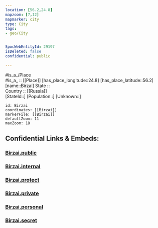 ```yaml
---
location: [56.2,24.8] 
mapzoom: [7,12] 
mapmarker: city 
type: City
tags:
- geo/City


SpocWebEntityId: 29197
isDeleted: false
confidential: public

---
```

#is_a_/Place  
#is_a_ :: [[Place]] 
[has_place_longitude::24.8] 
[has_place_latitude::56.2] 
[name::Birzai] 
State ::  
Country :: [[Russia]]  
[StateId::] 
[Population::] 
[Unknown::] 


```leaflet
id: Birzai
coordinates: [[Birzai]] 
markerFile: [[Birzai]] 
defaultZoom: 11 
maxZoom: 18
```


## Confidential Links & Embeds: 

### [Birzai.public](/_public/\Earth\Continent\Europe\Europe~North\Lithuania\Counties~Lithuania\Panevezio\CityBirzai.public.md) 

### [Birzai.internal](/_internal/\Earth\Continent\Europe\Europe~North\Lithuania\Counties~Lithuania\Panevezio\CityBirzai.internal.md) 

### [Birzai.protect](/_protect/\Earth\Continent\Europe\Europe~North\Lithuania\Counties~Lithuania\Panevezio\CityBirzai.protect.md) 

### [Birzai.private](/_private/\Earth\Continent\Europe\Europe~North\Lithuania\Counties~Lithuania\Panevezio\CityBirzai.private.md) 

### [Birzai.personal](/_personal/\Earth\Continent\Europe\Europe~North\Lithuania\Counties~Lithuania\Panevezio\CityBirzai.personal.md) 

### [Birzai.secret](/_secret/\Earth\Continent\Europe\Europe~North\Lithuania\Counties~Lithuania\Panevezio\CityBirzai.secret.md)

